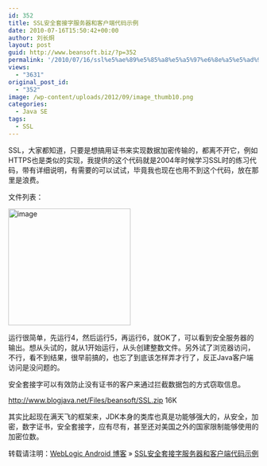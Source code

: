 ```yaml
---
id: 352
title: SSL安全套接字服务器和客户端代码示例
date: 2010-07-16T15:50:42+00:00
author: 刘长炯
layout: post
guid: http://www.beansoft.biz/?p=352
permalink: '/2010/07/16/ssl%e5%ae%89%e5%85%a8%e5%a5%97%e6%8e%a5%e5%ad%97%e6%9c%8d%e5%8a%a1%e5%99%a8%e5%92%8c%e5%ae%a2%e6%88%b7%e7%ab%af%e4%bb%a3%e7%a0%81%e7%a4%ba%e4%be%8b/'
views:
  - "3631"
original_post_id:
  - "352"
image: /wp-content/uploads/2012/09/image_thumb10.png
categories:
  - Java SE
tags:
  - SSL
---
```

SSL，大家都知道，只要是想搞用证书来实现数据加密传输的，都离不开它，例如HTTPS也是类似的实现，我提供的这个代码就是2004年时候学习SSL时的练习代码，带有详细说明，有需要的可以试试，毕竟我也现在也用不到这个代码，放在那里是浪费。

文件列表：

[ <img height="235" alt="image" src="http://www.blogjava.net/images/blogjava_net/beansoft/WindowsLiveWriter/SSL_F877/image_thumb.png" width="246" border="0" />](http://www.blogjava.net/images/blogjava_net/beansoft/WindowsLiveWriter/SSL_F877/image_2.png)

运行很简单，先运行4，然后运行5，再运行6，就OK了，可以看到安全服务器的输出。想从头试的，就从1开始运行，从头创建整数文件。另外试了浏览器访问，不行，看不到结果，很早前搞的，也忘了到底该怎样弄才行了，反正Java客户端访问是没问题的。

安全套接字可以有效防止没有证书的客户来通过拦截数据包的方式窃取信息。

<http://www.blogjava.net/Files/beansoft/SSL.zip> 16K

其实比起现在满天飞的框架来，JDK本身的类库也真是功能够强大的，从安全，加密，数字证书，安全套接字，应有尽有，甚至还对美国之外的国家限制能够使用的加密位数。

转载请注明：[WebLogic Android 博客](http://www.beansoft.biz) &raquo; [SSL安全套接字服务器和客户端代码示例](http://www.beansoft.biz/2010/07/16/ssl%e5%ae%89%e5%85%a8%e5%a5%97%e6%8e%a5%e5%ad%97%e6%9c%8d%e5%8a%a1%e5%99%a8%e5%92%8c%e5%ae%a2%e6%88%b7%e7%ab%af%e4%bb%a3%e7%a0%81%e7%a4%ba%e4%be%8b/)